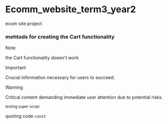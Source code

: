 # Ecomm_website_term3_year2
 ecom site project

### mehtods for creating the Cart functionality

>[!Note]
>the Cart functionality doesn't work 

> [!IMPORTANT]
> Crucial information necessary for users to succeed.

> [!WARNING]
> Critical content demanding immediate user attention due to potential risks.

<sup>testing super script</sup>

quoting code `const`